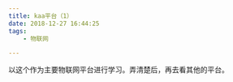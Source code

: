 ```yaml
---
title: kaa平台（1）
date: 2018-12-27 16:44:25
tags:
	- 物联网

---
```




以这个作为主要物联网平台进行学习。弄清楚后，再去看其他的平台。



